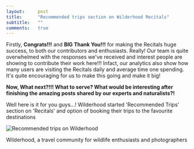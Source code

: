 ```yaml
---
layout:     post
title:      "Recommended trips section on Wilderhood Recitals"
subtitle:   ""
comments:   true
---
```


<p>
Firstly, <strong>Congrats!!!</strong> and <strong>BIG Thank You!!!</strong> for making the Recitals huge success, to both our contributors and enthusiasts. Really! Our team is quite overwhelmed with the responses we've received and interest people are showing to contribute their work here!!! Infact, our analytics also show how many users are visiting the Recitals daily and average time one spending. It's quite encouraging for us to make this going and make it big!
</p>

<strong>
Now, What next?!!! What to serve? What would be interesting after finishing the amazing posts shared by our experts and naturalists?!
</strong>

<p>
Well here is it for you guys...! Wilderhood started 'Recommended Trips' section on 'Recitals' and option of booking their trips  to the favourite destinations
</p>

<img src="{{ site.baseurl }}/img/reco1.png" alt="Recommended trips on Wilderhood">

<p>
<a href="http://wilderhood.com" style="text-decoration:none"> Wilderhood</a>, a travel community for wildlife enthusiasts and photographers
</p>
